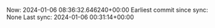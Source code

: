Now: 2024-01-06 08:36:32.646240+00:00 Earliest commit since sync: None Last sync: 2024-01-06 00:31:14+00:00
